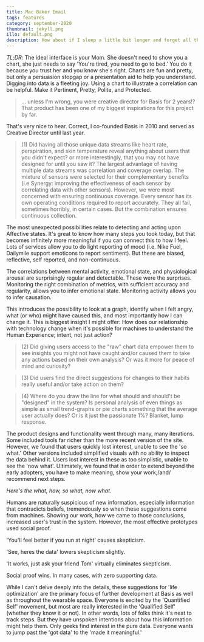 ```yaml
---
title: Mac Baker Email
tags: features
category: september-2020
thumbnail: jekyll.png
illo: default.png
description: How about if I sleep a little bit longer and forget all this nonsense, he thought, but that was something he was unable to do because he was used to sleeping on his right, and in his present state couldn't get into that position. However hard he threw himself onto his right, he always rolled back to where he was.
---
```


*TL;DR*: The ideal interface is your Mom. She doesn't need to show you a chart, she just needs to say 'You're tired, you need to go to bed.' You do it because you trust her and you know she's right. Charts are fun and pretty, but only a persuasion stopgap or a presentation aid to help you understand. Digging into data is a fleeting joy. Using a chart to illustrate a correlation can be helpful. Make it Pertinent, Pretty, Polite, and Protected.

> ... unless I'm wrong, you were creative director for Basis for 2 years!?
That product has been one of my biggest inspirations for this project by far.

That's very nice to hear. Correct, I co-founded Basis in 2010 and served as Creative Director until last year.

> (1) Did having all those unique data streams like heart rate, perspiration, and skin temperature reveal anything about users that you didn't expect? or more interestingly, that you may not have designed for until you saw it?
The largest advantage of having multiple data streams was correlation and coverage overlap. The mixture of sensors were selected for their complementary benefits (i.e Synergy: improving the effectiveness of each sensor by correlating data with other sensors). However, we were most concerned with ensuring continuous coverage. Every sensor has its own operating conditions required to report accurately. They all fail, sometimes horribly, in certain cases. But the combination ensures continuous collection.

The most unexpected possibilities relate to detecting and acting upon Affective states. It's great to know how many steps you took today, but that becomes infinitely more meaningful if you can connect this to how I feel. Lots of services allow you to do light reporting of mood (i.e. Nike Fuel, Dailymile support emoticons to report sentiment). But these are biased, reflective, self reported, and non-continuous.

The correlations between mental activity, emotional state, and physiological arousal are surprisingly regular and detectable. These were the surprises. Monitoring the right combination of metrics, with sufficient accuracy and regularity, allows you to infer emotional state. Monitoring activity allows you to infer causation.

This introduces the possibility to look at a graph, identify when I felt angry, what (or who) might have caused this, and most importantly how I can change it. This is biggest insight I might offer: How does our relationship with technology change when it's possible for machines to understand the Human Experience; intent, not just action?

> (2) Did giving users access to the "raw" chart data empower them to see insights you might not have caught and/or caused them to take any actions based on their own analysis? Or was it more for peace of mind and curiosity?

> (3) Did users find the direct suggestions for changes to their habits really useful and/or take action on them?

> (4) Where do you draw the line for what should and should't be "designed" in the system? Is personal analysis of even things as simple as small trend-graphs or pie charts something that the average user actually does? Or is it just the passionate 1%?
Blanket, lump response.

The product designs and functionality went through many, many iterations. Some included tools far richer than the more recent version of the site. However, we found that users quickly lost interest, unable to see the 'so what.' Other versions included simplified visuals with no ability to inspect the data behind it. Users lost interest in these as too simplistic, unable to see the 'now what'. Ultimately, we found that in order to extend beyond the early adopters, you have to make meaning, show your work,/and/ recommend next steps.

*Here's the what, how, so what, now what.*

Humans are naturally suspicious of new information, especially information that contradicts beliefs, tremendously so when these suggestions come from machines. Showing our work, how we came to those conclusions, increased user's trust in the system. However, the most effective prototypes used social proof.

'You'll feel better if you run at night' causes skepticism.

'See, heres the data' lowers skepticism slightly.

'It works, just ask your friend Tom' virtually eliminates skepticism.

Social proof wins. In many cases, with zero supporting data.

While I can't delve deeply into the details, these suggestions for 'life optimization' are the primary focus of further development at Basis as well as throughout the wearable space. Everyone is excited by the 'Quantified Self' movement, but most are really interested in the 'Qualified Self' (whether they know it or not). In other words, lots of folks think it's neat to track steps. But they have unspoken intentions about how this information might help them. Only geeks find interest in the pure data. Everyone wants to jump past the 'got data' to the 'made it meaningful.'